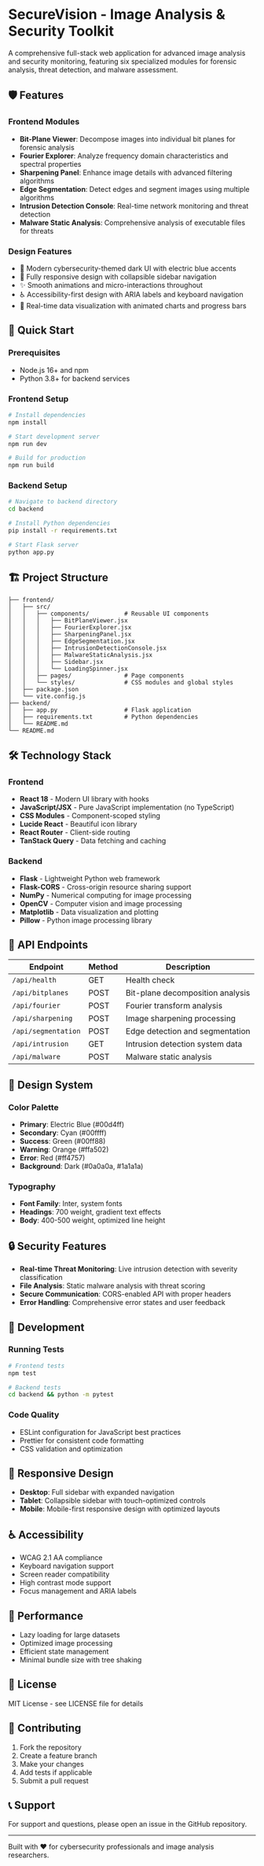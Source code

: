 
# SecureVision - Image Analysis & Security Toolkit

A comprehensive full-stack web application for advanced image analysis and security monitoring, featuring six specialized modules for forensic analysis, threat detection, and malware assessment.

## 🛡️ Features

### Frontend Modules
- **Bit-Plane Viewer**: Decompose images into individual bit planes for forensic analysis
- **Fourier Explorer**: Analyze frequency domain characteristics and spectral properties
- **Sharpening Panel**: Enhance image details with advanced filtering algorithms
- **Edge Segmentation**: Detect edges and segment images using multiple algorithms
- **Intrusion Detection Console**: Real-time network monitoring and threat detection
- **Malware Static Analysis**: Comprehensive analysis of executable files for threats

### Design Features
- 🎨 Modern cybersecurity-themed dark UI with electric blue accents
- 📱 Fully responsive design with collapsible sidebar navigation
- ✨ Smooth animations and micro-interactions throughout
- ♿ Accessibility-first design with ARIA labels and keyboard navigation
- 🔄 Real-time data visualization with animated charts and progress bars

## 🚀 Quick Start

### Prerequisites
- Node.js 16+ and npm
- Python 3.8+ for backend services

### Frontend Setup
```bash
# Install dependencies
npm install

# Start development server
npm run dev

# Build for production
npm run build
```

### Backend Setup
```bash
# Navigate to backend directory
cd backend

# Install Python dependencies
pip install -r requirements.txt

# Start Flask server
python app.py
```

## 🏗️ Project Structure

```
├── frontend/
│   ├── src/
│   │   ├── components/          # Reusable UI components
│   │   │   ├── BitPlaneViewer.jsx
│   │   │   ├── FourierExplorer.jsx
│   │   │   ├── SharpeningPanel.jsx
│   │   │   ├── EdgeSegmentation.jsx
│   │   │   ├── IntrusionDetectionConsole.jsx
│   │   │   ├── MalwareStaticAnalysis.jsx
│   │   │   ├── Sidebar.jsx
│   │   │   └── LoadingSpinner.jsx
│   │   ├── pages/               # Page components
│   │   └── styles/              # CSS modules and global styles
│   ├── package.json
│   └── vite.config.js
├── backend/
│   ├── app.py                   # Flask application
│   ├── requirements.txt         # Python dependencies
│   └── README.md
└── README.md
```

## 🛠️ Technology Stack

### Frontend
- **React 18** - Modern UI library with hooks
- **JavaScript/JSX** - Pure JavaScript implementation (no TypeScript)
- **CSS Modules** - Component-scoped styling
- **Lucide React** - Beautiful icon library
- **React Router** - Client-side routing
- **TanStack Query** - Data fetching and caching

### Backend
- **Flask** - Lightweight Python web framework
- **Flask-CORS** - Cross-origin resource sharing support
- **NumPy** - Numerical computing for image processing
- **OpenCV** - Computer vision and image processing
- **Matplotlib** - Data visualization and plotting
- **Pillow** - Python image processing library

## 🎯 API Endpoints

| Endpoint | Method | Description |
|----------|--------|-------------|
| `/api/health` | GET | Health check |
| `/api/bitplanes` | POST | Bit-plane decomposition analysis |
| `/api/fourier` | POST | Fourier transform analysis |
| `/api/sharpening` | POST | Image sharpening processing |
| `/api/segmentation` | POST | Edge detection and segmentation |
| `/api/intrusion` | GET | Intrusion detection system data |
| `/api/malware` | POST | Malware static analysis |

## 🎨 Design System

### Color Palette
- **Primary**: Electric Blue (#00d4ff)
- **Secondary**: Cyan (#00ffff)
- **Success**: Green (#00ff88)
- **Warning**: Orange (#ffa502)
- **Error**: Red (#ff4757)
- **Background**: Dark (#0a0a0a, #1a1a1a)

### Typography
- **Font Family**: Inter, system fonts
- **Headings**: 700 weight, gradient text effects
- **Body**: 400-500 weight, optimized line height

## 🔒 Security Features

- **Real-time Threat Monitoring**: Live intrusion detection with severity classification
- **File Analysis**: Static malware analysis with threat scoring
- **Secure Communication**: CORS-enabled API with proper headers
- **Error Handling**: Comprehensive error states and user feedback

## 🚦 Development

### Running Tests
```bash
# Frontend tests
npm test

# Backend tests
cd backend && python -m pytest
```

### Code Quality
- ESLint configuration for JavaScript best practices
- Prettier for consistent code formatting
- CSS validation and optimization

## 📱 Responsive Design

- **Desktop**: Full sidebar with expanded navigation
- **Tablet**: Collapsible sidebar with touch-optimized controls
- **Mobile**: Mobile-first responsive design with optimized layouts

## ♿ Accessibility

- WCAG 2.1 AA compliance
- Keyboard navigation support
- Screen reader compatibility
- High contrast mode support
- Focus management and ARIA labels

## 🔄 Performance

- Lazy loading for large datasets
- Optimized image processing
- Efficient state management
- Minimal bundle size with tree shaking

## 📄 License

MIT License - see LICENSE file for details

## 🤝 Contributing

1. Fork the repository
2. Create a feature branch
3. Make your changes
4. Add tests if applicable
5. Submit a pull request

## 📞 Support

For support and questions, please open an issue in the GitHub repository.

---

Built with ❤️ for cybersecurity professionals and image analysis researchers.
